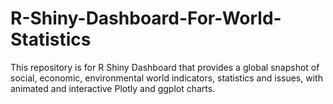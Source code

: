 # R-Shiny-Dashboard-For-World-Statistics
This repository is for R Shiny Dashboard that provides a global snapshot of social, economic, environmental world indicators, statistics and issues, with animated and interactive Plotly and ggplot charts.
